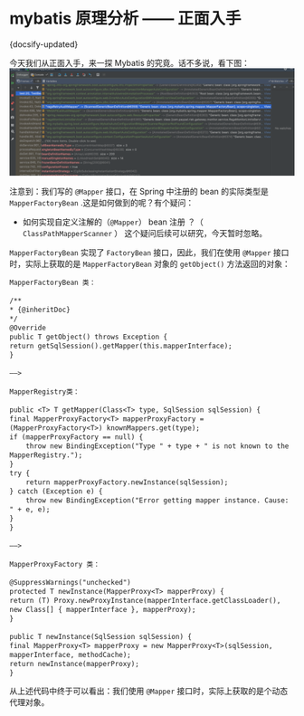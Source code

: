 
# mybatis 原理分析 —— 正面入手
{docsify-updated}




今天我们从正面入手，来一探 Mybatis 的究竟。话不多说，看下图：
![注册到Spring的 Mapper](../pics/spring-mapper-bean.png)

注意到：我们写的 `@Mapper` 接口，在 Spring 中注册的 bean 的实际类型是 `MapperFactoryBean` .这是如何做到的呢？有个疑问：
+ 如何实现自定义注解的（`@Mapper`） bean 注册 ？（ `ClassPathMapperScanner` ）
这个疑问后续可以研究，今天暂时忽略。

`MapperFactoryBean` 实现了 `FactoryBean` 接口，因此，我们在使用 `@Mapper` 接口时，实际上获取的是 `MapperFactoryBean` 对象的 `getObject()` 方法返回的对象：

```
MapperFactoryBean 类：

/**
* {@inheritDoc}
*/
@Override
public T getObject() throws Exception {
return getSqlSession().getMapper(this.mapperInterface);
}

——>

MapperRegistry类：

public <T> T getMapper(Class<T> type, SqlSession sqlSession) {
final MapperProxyFactory<T> mapperProxyFactory = (MapperProxyFactory<T>) knownMappers.get(type);
if (mapperProxyFactory == null) {
    throw new BindingException("Type " + type + " is not known to the MapperRegistry.");
}
try {
    return mapperProxyFactory.newInstance(sqlSession);
} catch (Exception e) {
    throw new BindingException("Error getting mapper instance. Cause: " + e, e);
}
}

——>

MapperProxyFactory 类：

@SuppressWarnings("unchecked")
protected T newInstance(MapperProxy<T> mapperProxy) {
return (T) Proxy.newProxyInstance(mapperInterface.getClassLoader(), new Class[] { mapperInterface }, mapperProxy);
}

public T newInstance(SqlSession sqlSession) {
final MapperProxy<T> mapperProxy = new MapperProxy<T>(sqlSession, mapperInterface, methodCache);
return newInstance(mapperProxy);
}
```

从上述代码中终于可以看出：我们使用 `@Mapper` 接口时，实际上获取的是个动态代理对象。